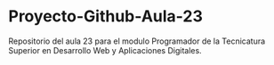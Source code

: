 # Proyecto-Github-Aula-23

Repositorio del aula 23 para el modulo Programador de la Tecnicatura Superior en Desarrollo Web y Aplicaciones Digitales.
